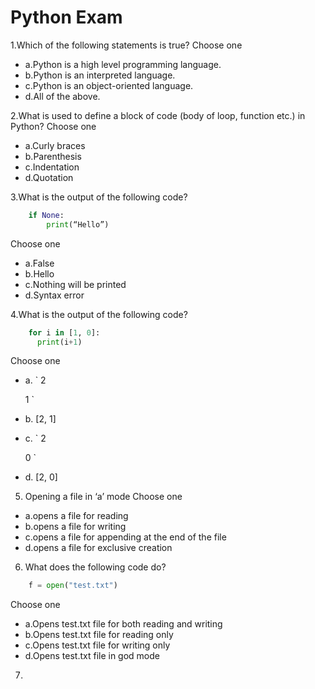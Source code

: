 # Python Exam

1.Which of the following statements is true?
Choose one
* a.Python is a high level programming language.
* b.Python is an interpreted language.
* c.Python is an object-oriented language.
* d.All of the above.

2.What is used to define a block of code (body of loop, function etc.) in Python?
Choose one
* a.Curly braces
* b.Parenthesis
* c.Indentation
* d.Quotation

3.What is the output of the following code?
```py
    if None:
        print(“Hello”)
```
Choose one
* a.False
* b.Hello
* c.Nothing will be printed
* d.Syntax error

4.What is the output of the following code?
```py
    for i in [1, 0]:
      print(i+1)
```
Choose one
* a. `
    2

    1
    `

* b. [2, 1]
	
* c. `
    2

    0
    `
* d. [2, 0]

5. Opening a file in ‘a’ mode
Choose one
* a.opens a file for reading
* b.opens a file for writing
* c.opens a file for appending at the end of the file
* d.opens a file for exclusive creation

6. What does the following code do?
```py
    f = open("test.txt")
```
Choose one
* a.Opens test.txt file for both reading and writing
* b.Opens test.txt file for reading only
* c.Opens test.txt file for writing only
* d.Opens test.txt file in god mode


7.